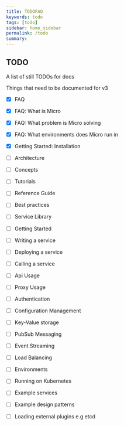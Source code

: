 ```yaml
---
title: TODOFAQ
keywords: todo
tags: [todo]
sidebar: home_sidebar
permalink: /todo
summary:
---
```


## TODO

A list of still TODOs for docs

Things that need to be documented for v3

- [x] FAQ
- [x] FAQ: What is Micro
- [x] FAQ: What problem is Micro solving
- [x] FAQ: What environments does Micro run in
- [x] Getting Started: Installation
- [ ] Architecture
- [ ] Concepts
- [ ] Tutorials
- [ ] Reference Guide
- [ ] Best practices
- [ ] Service Library
- [ ] Getting Started
- [ ] Writing a service
- [ ] Deploying a service
- [ ] Calling a service
- [ ] Api Usage
- [ ] Proxy Usage
- [ ] Authentication
- [ ] Configuration Management
- [ ] Key-Value storage
- [ ] PubSub Messaging
- [ ] Event Streaming
- [ ] Load Balancing
- [ ] Environments
- [ ] Running on Kubernetes
- [ ] Example services
- [ ] Example design patterns
- [ ] Loading external plugins e.g etcd 

